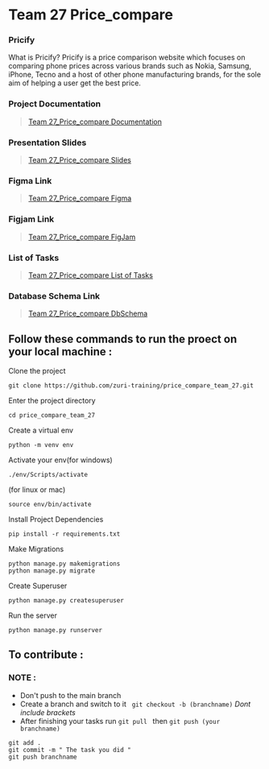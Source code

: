 # Team 27 Price_compare 

### Pricify
What is Pricify? Pricify is a price comparison website which focuses on comparing phone prices across various brands such as Nokia, Samsung, iPhone, Tecno and a host of other phone manufacturing brands, for the sole aim of helping a user get the best price.

### Project Documentation
 > [Team 27_Price_compare Documentation](https://docs.google.com/document/d/1qCUDKd5Hb_DAtzi2BKYs_Svso_pp2-m57vPPuYOYh74/edit?usp=drivesdk)
 
### Presentation Slides
> [Team 27_Price_compare  Slides](https://www.figma.com/proto/BzsR8MmSXhHvMYbPWx9Q7b/Pricify?node-id=897%3A3499&scaling=contain&page-id=856%3A3905)

### Figma Link
> [Team 27_Price_compare  Figma ](https://www.figma.com/file/BzsR8MmSXhHvMYbPWx9Q7b/Price-Compare?node-id=2%3A3)

### Figjam Link
> [Team 27_Price_compare  FigJam](https://www.figma.com/file/HppxK2j0nylpMF2OPuQaMB/Pricify-Sketch)

### List of Tasks
> [Team 27_Price_compare List of Tasks](https://docs.google.com/spreadsheets/d/1VVzcnnJz0iOHUNQ_6cVq_wheTDTpOR9279F6vc6_mng/edit?usp=sharing)

### Database Schema Link
> [Team 27_Price_compare DbSchema](https://drive.google.com/file/d/1Jt6g3BtvkQ-vgUHi05RfARbAF0o6whep/view?usp=sharing)

## Follow these commands to run the proect on your local machine :

Clone the project 
```
git clone https://github.com/zuri-training/price_compare_team_27.git 
```

Enter the project directory 

```
cd price_compare_team_27
```

Create a virtual env

```
python -m venv env 
```

Activate your env(for windows)

```
./env/Scripts/activate 	 
```
(for linux or mac)

```
source env/bin/activate 
``` 

Install Project Dependencies

```
pip install -r requirements.txt
```

Make Migrations

```
python manage.py makemigrations
python manage.py migrate
```

Create Superuser

```
python manage.py createsuperuser
```

Run the server

```
python manage.py runserver
```

## To contribute :

### NOTE :

- Don't push to the main branch
- Create a branch and switch to it ` git checkout -b (branchname)` *Dont include brackets*
- After finishing your tasks run `git pull ` then `git push (your branchname)`

```
git add .
git commit -m " The task you did "
git push branchname 

```
